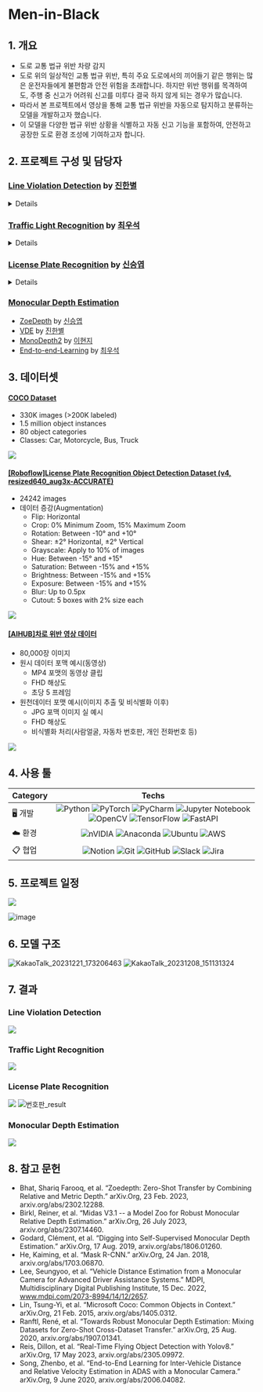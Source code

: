 # Men-in-Black

## 1. 개요
- 도로 교통 법규 위반 차량 감지
- 도로 위의 일상적인 교통 법규 위반, 특히 주요 도로에서의 끼어들기 같은 행위는 많은 운전자들에게 불편함과 안전 위험을 초래합니다. 하지만 위반 행위를 목격하여도, 주행 중 신고가 어려워 신고를 미루다 결국 하지 않게 되는 경우가 많습니다.
- 따라서 본 프로젝트에서 영상을 통해 교통 법규 위반을 자동으로 탐지하고 분류하는 모델을 개발하고자 했습니다.
- 이 모델을 다양한 법규 위반 상황을 식별하고 자동 신고 기능을 포함하여, 안전하고 공장한 도로 환경 조성에 기여하고자 합니다.

## 2. 프로젝트 구성 및 담당자

### [Line Violation Detection](https://github.com/SeSAC-Men-in-Black/Men-in-Black/tree/074ad63391bab45290966de5b0f9d747f9a252ae/Line%20violation%20detection) by [진한별](https://github.com/Moonbyeol)
<details>
<summary>Details</summary>

## 진행 과정:

1. 차량 인식
2. 차선 인식
3. 위반 탐지지

## 모델 구성 및 분류:

### 1. 차량 인식 모델
   
    a. 모델 구성
   
       ⅰ. Detection Model : Mask R-CNN
   
       ⅱ. BackBone Network : ResNet101
   
       ⅲ. BackBone Pre-trained : torchvision://resnet101
   
       ⅳ. Loss function : SeesawLoss
   
       ⅴ. Optimizer : SGD, lr 초기값: 1e-6
   
    b. Class 분류
   
       ⅰ. 이륜차(vehicle_bike) : 10066
   
       ⅱ. 버스(vehicle_bus) : 75198
   
       ⅲ. 승용차(vehicle_car) : 232013
   
       ⅳ. 트럭(vehicle_truck) : 28905

### 2. 차선 인식 모델

    a. 모델 구성
   
       ⅰ. Detection Model : FCN(Fully Convolutional Network)
   
       ⅱ. BackBone Network : ResNet50
   
       ⅲ. Loss function : FocalLoss
   
       ⅳ. Optimizer : Adam, lr 초기값: 0.001
   
    b. Class 분류
   
       ⅰ. 색상별
   
           1) 청색(lane_blue) : 133654
   
           2) 갓길차선(lane_shoulder) : 55639
   
           3) 흰색(lane_white) : 128181
   
           4) 황색(lane_yellow) : 29554
   
       ⅱ. 타입별
   
            1) 1줄 점선(single_dashed) : 78953
   
            2) 1줄 실선(single_solid) : 181342
   
            3) 2줄 실선(double_solid) : 84914
   
            4) 좌점선_우실선(left_dashed_double) : 1095
   
            5) 좌실선_우점선(right_dashed_double) : 724
   

### 3. 위반 탐지 모델

    a. 모델 구성
   
       ⅰ. Detection Model : ResNet18
   
       ⅱ. Loss function : CrossEntropyLoss
   
       ⅲ. Optimizer : SGD, lr 초기값: 0.001
   
    b. Class 분류
   
       ⅰ. 정상(normal): 197618
   
       ⅱ. 위험(danger): 31229
   
       ⅲ. 위반(violation): 117335
   
    c. 위반 탐지 과정
   
       ⅰ. 정상
![image](https://github.com/SeSAC-Men-in-Black/Men-in-Black/assets/140053617/2e074200-ff13-47c8-9781-ea10440611ae)

![image](https://github.com/SeSAC-Men-in-Black/Men-in-Black/assets/140053617/a0ce2c45-06a2-4d8b-a9a9-1856df83fd89)

![image](https://github.com/SeSAC-Men-in-Black/Men-in-Black/assets/140053617/8fc3ccee-c625-48f9-a12c-6e77046a8507)
   
       ⅱ. 위험
![image](https://github.com/SeSAC-Men-in-Black/Men-in-Black/assets/140053617/7d8d9cea-9e1d-4f7b-8391-93abd1474d1b)

![image](https://github.com/SeSAC-Men-in-Black/Men-in-Black/assets/140053617/f463b8a0-07ad-4f24-b5fb-65cd146aa369)

![image](https://github.com/SeSAC-Men-in-Black/Men-in-Black/assets/140053617/4e0f5535-8d59-4045-87c9-d13ea7040ba2)
   
        ⅲ. 위반
![image](https://github.com/SeSAC-Men-in-Black/Men-in-Black/assets/140053617/139735ea-e164-4e1f-9834-fd0bec7cd076)

![image](https://github.com/SeSAC-Men-in-Black/Men-in-Black/assets/140053617/8cc27f2e-a4d5-484e-b559-e01796cd88c3)

![image](https://github.com/SeSAC-Men-in-Black/Men-in-Black/assets/140053617/1c059bb2-0456-4fd9-bcd8-7a576c1e315c)




</details>

### [Traffic Light Recognition](https://github.com/SeSAC-Men-in-Black/Men-in-Black/tree/main/Traffic-Light-Recognition) by [최우석](https://github.com/Wangws1004)
<details>
<summary>Details</summary>
<br>
</details>

### [License Plate Recognition](https://github.com/SeSAC-Men-in-Black/Men-in-Black/tree/main/Automatic%20License%20Plate%20Recognition) by [신승엽](https://github.com/syshin0116)
<details>
<summary>Details</summary>

## 진행 과정:

1. 차량 감지(Vehicle Detection)
    
2. 번호판 감지(License Plate Detection)
    
3. OCR(Optical Character Recognition)
    

## 1. 차량 감지(Vehicle Detection)

- Model: Yolov8n, Yolov8m
    
- Dataset: COCO Dataset
    
    - 330K images (>200K labeled)
        
    - 1.5 million object instances
        
    - 80 object categories
        
- Classes: Car, Motorcycle, Bus, Truck
    

YOLO model structure

![](https://i.imgur.com/eFgToyo.png)


### 차량 트래킹(Object Tracking)

- model: Sort
    
    - A simple online and realtime tracking algorithm for 2D multiple object tracking in video sequences
        
- [GitHub - abewley/sort: Simple, online, and realtime tracking of multiple objects in a video sequence.](https://github.com/abewley/sort)
    

###   2. 번호판 감지(License Plate Detection)

- Model: Yolov8m 50 epoch, 120epoch
    
- Dataset: \[Roboflow][License Plate Recognition Object Detection Dataset (v4, resized640_aug3x-ACCURATE) by Roboflow Universe Projects](https://universe.roboflow.com/roboflow-universe-projects/license-plate-recognition-rxg4e/dataset/4 "https://universe.roboflow.com/roboflow-universe-projects/license-plate-recognition-rxg4e/dataset/4")
    
    - 24242 images
        
        - Augmentations
            
            - Flip: Horizontal
                
            - Crop: 0% Minimum Zoom, 15% Maximum Zoom
                
            - Rotation: Between -10° and +10°
                
            - Shear: ±2° Horizontal, ±2° Vertical
                
            - Grayscale: Apply to 10% of images
                
            - Hue: Between -15° and +15°
                
            - Saturation: Between -15% and +15%
                
            - Brightness: Between -15% and +15%
                
            - Exposure: Between -15% and +15%
                
            - Blur: Up to 0.5px
                
            - Cutout: 5 boxes with 2% size each
                
- Training:
    

hyper parameters:

`task=detect, mode=train, model=yolov8m.pt, data=/content/License_plate_recognition/dataset/License-Plate-Recognition-4/data.yaml, epochs=500, patience=50, batch=16, imgsz=640, save=True, save_period=-1, cache=False, device=None, workers=8, project=license_plate_detection_yolov8m, name=None, exist_ok=False, pretrained=True, optimizer=auto, verbose=True, seed=0, deterministic=True, single_cls=False, rect=False, cos_lr=False, close_mosaic=10, resume=False, amp=True, fraction=1.0, profile=False, freeze=None, overlap_mask=True, mask_ratio=4, dropout=0.0, val=True, split=val, save_json=False, save_hybrid=False, conf=None, iou=0.7, max_det=300, half=False, dnn=False, plots=True, source=None, show=False, save_txt=False, save_conf=False, save_crop=False, show_labels=True, show_conf=True, vid_stride=1, stream_buffer=False, line_width=None, visualize=False, augment=False, agnostic_nms=False, classes=None, retina_masks=False, boxes=True, format=torchscript, keras=False, optimize=False, int8=False, dynamic=False, simplify=False, opset=None, workspace=4, nms=False, lr0=0.01, lrf=0.01, momentum=0.937, weight_decay=0.0005, warmup_epochs=3.0, warmup_momentum=0.8, warmup_bias_lr=0.1, box=7.5, cls=0.5, dfl=1.5, pose=12.0, kobj=1.0, label_smoothing=0.0, nbs=64, hsv_h=0.015, hsv_s=0.7, hsv_v=0.4, degrees=0.0, translate=0.1, scale=0.5, shear=0.0, perspective=0.0, flipud=0.0, fliplr=0.5, mosaic=1.0, mixup=0.0, copy_paste=0.0, cfg=None, tracker=botsort.yaml, save_dir=license_plate_detection_yolov8m/train`

model summary:

`from n params module arguments 0 -1 1 1392 ultralytics.nn.modules.conv.Conv [3, 48, 3, 2] 1 -1 1 41664 ultralytics.nn.modules.conv.Conv [48, 96, 3, 2] 2 -1 2 111360 ultralytics.nn.modules.block.C2f [96, 96, 2, True] 3 -1 1 166272 ultralytics.nn.modules.conv.Conv [96, 192, 3, 2] 4 -1 4 813312 ultralytics.nn.modules.block.C2f [192, 192, 4, True] 5 -1 1 664320 ultralytics.nn.modules.conv.Conv [192, 384, 3, 2] 6 -1 4 3248640 ultralytics.nn.modules.block.C2f [384, 384, 4, True] 7 -1 1 1991808 ultralytics.nn.modules.conv.Conv [384, 576, 3, 2] 8 -1 2 3985920 ultralytics.nn.modules.block.C2f [576, 576, 2, True] 9 -1 1 831168 ultralytics.nn.modules.block.SPPF [576, 576, 5] 10 -1 1 0 torch.nn.modules.upsampling.Upsample [None, 2, 'nearest'] 11 [-1, 6] 1 0 ultralytics.nn.modules.conv.Concat [1] 12 -1 2 1993728 ultralytics.nn.modules.block.C2f [960, 384, 2] 13 -1 1 0 torch.nn.modules.upsampling.Upsample [None, 2, 'nearest'] 14 [-1, 4] 1 0 ultralytics.nn.modules.conv.Concat [1] 15 -1 2 517632 ultralytics.nn.modules.block.C2f [576, 192, 2] 16 -1 1 332160 ultralytics.nn.modules.conv.Conv [192, 192, 3, 2] 17 [-1, 12] 1 0 ultralytics.nn.modules.conv.Concat [1] 18 -1 2 1846272 ultralytics.nn.modules.block.C2f [576, 384, 2] 19 -1 1 1327872 ultralytics.nn.modules.conv.Conv [384, 384, 3, 2] 20 [-1, 9] 1 0 ultralytics.nn.modules.conv.Concat [1] 21 -1 2 4207104 ultralytics.nn.modules.block.C2f [960, 576, 2] 22 [15, 18, 21] 1 3776275 ultralytics.nn.modules.head.Detect [1, [192, 384, 576]] Model summary: 295 layers, 25856899 parameters, 25856883 gradients`

optimizer: SGD(lr=0.01, momentum=0.9) with parameter groups 77 weight(decay=0.0), 84 weight(decay=0.0005), 83 bias(decay=0.0)

Image sizes: 640 train, 640 val

#### WandB

![](https://i.imgur.com/wKFGARx.png)

![](https://i.imgur.com/ZwzZCZh.png)

![](https://i.imgur.com/iGsTw9O.png)

![](https://i.imgur.com/AKzo4Tz.png)

![](https://i.imgur.com/UKG85j0.png)

![](https://i.imgur.com/1B8dgOW.png)

## 3. OCR(Optical Character Recognition)

Model: EasyOCR

Preprocessing steps:

1. **Grayscale Conversion**: This simplifies the image by removing color information, making further processing faster and focusing on intensity.
    
2. **Contrast Enhancement with CLAHE (Contrast Limited Adaptive Histogram Equalization)**: Improves the contrast of the image, making details more distinct, especially useful in varying lighting conditions.
    
3. **Gaussian Blur**: Reduces noise and smoothes the image, which can help in reducing false edges detected in the subsequent edge detection step.
    
4. **Canny Edge Detection**: Identifies edges in the image. This is useful for finding the boundaries of objects, in this case, the license plate.
    
5. **Finding Contours and Perspective Transformation**: Identifies contours in the image and, if a rectangular contour (assumed to be the license plate) is found, applies a perspective transformation to get a front-facing view of the license plate.
    

Original Image:

![](https://i.imgur.com/63v2mMO.png)


Detected Car:

![](https://i.imgur.com/50zAgWN.png)


Grayscale:

![](https://i.imgur.com/3h2XYY4.png)

CLAHE:

![](https://i.imgur.com/Nt70a3p.png)

Gaussian Blur:

![](https://i.imgur.com/I0Cg8wH.png)


Canny Edge Detection:

![](https://i.imgur.com/vEbTsXy.png)

## Attempts and Failure:

- Tracking cars with yolov8:
    
    - worse outputs compared to Sort, took longer time→ attempted at early stages, improved output expected
        
- Clips from Dashboard cam:
    
    - Car and License Plates were well detected, but video quality too low for OCR
        
    - phenomenon occurred more frequently when relative speed of vehicle was faster
        

## Room for Improvements:

- Try variety of Object Detection models for comparison
    
- Try variety of OCR models for comparison(TesseractOCR, PaddleOCR)
    
- Enhance Video Quality for better detection and recognition
    
- Try Segmentation
</details>

### [Monocular Depth Estimation](https://github.com/syshin0116/Men-in-Black/tree/main/Monocular%20Depth%20Estimation)
- [ZoeDepth](https://github.com/syshin0116/Men-in-Black/tree/main/Monocular%20Depth%20Estimation/ZoeDepth) by [신승엽](https://github.com/syshin0116)
- [VDE](https://github.com/syshin0116/Men-in-Black/tree/main/Monocular%20Depth%20Estimation/VDE) by [진한별](https://github.com/Moonbyeol)
- [MonoDepth2](https://github.com/syshin0116/Men-in-Black/tree/main/Monocular%20Depth%20Estimation/MonoDepth2) by [이현지](https://github.com/FrontHeadNULL)
- [End-to-end-Learning](https://github.com/syshin0116/Men-in-Black/tree/main/Monocular%20Depth%20Estimation/End-to-end-Learning) by [최우석](https://github.com/Wangws1004)

## 3. 데이터셋

#### [COCO Dataset](https://cocodataset.org/#home)
- 330K images (>200K labeled)
- 1.5 million object instances
- 80 object categories
- Classes: Car, Motorcycle, Bus, Truck

![](https://i.imgur.com/X6FioAe.png)




#### [\[Roboflow\]License Plate Recognition Object Detection Dataset (v4, resized640_aug3x-ACCURATE)](https://universe.roboflow.com/roboflow-universe-projects/license-plate-recognition-rxg4e/dataset/4)
- 24242 images
- 데이터 증강(Augmentation)
  - Flip: Horizontal 
  - Crop: 0% Minimum Zoom, 15% Maximum Zoom 
  - Rotation: Between -10° and +10° 
  - Shear: ±2° Horizontal, ±2° Vertical 
  - Grayscale: Apply to 10% of images 
  - Hue: Between -15° and +15° 
  - Saturation: Between -15% and +15% 
  - Brightness: Between -15% and +15% 
  - Exposure: Between -15% and +15% 
  - Blur: Up to 0.5px 
  - Cutout: 5 boxes with 2% size each
 
![](https://i.imgur.com/CqP6mNG.png)


 #### [\[AIHUB\]차로 위반 영상 데이터](https://aihub.or.kr/aihubdata/data/view.do?currMenu=115&topMenu=100&aihubDataSe=data&dataSetSn=628)
 - 80,000장 이미지
 - 원시 데이터 포맥 예시(동영상)
   - MP4 포맷의 동영상 클립
   - FHD 해상도
   - 초당 5 프레임
 - 원천데이터 포맷 예시(이미지 추출 및 비식별화 이후)
   - JPG 포맥 이미지 실 예시
   - FHD 해상도
   - 비식별화 처리(사람얼굴, 자동차 번호판, 개인 전화번호 등)

![](https://i.imgur.com/8PRmusV.png)

## 4. 사용 툴

| Category 	| Techs 	|
|---	|:---:	|
| 🖥️ 개발  	| ![Python](https://img.shields.io/badge/python-3670A0?style=for-the-badge&logo=python&logoColor=ffdd54) ![PyTorch](https://img.shields.io/badge/PyTorch-%23EE4C2C.svg?style=for-the-badge&logo=PyTorch&logoColor=white) ![PyCharm](https://img.shields.io/badge/pycharm-143?style=for-the-badge&logo=pycharm&logoColor=black&color=black&labelColor=green) ![Jupyter Notebook](https://img.shields.io/badge/jupyter-%23FA0F00.svg?style=for-the-badge&logo=jupyter&logoColor=white) ![OpenCV](https://img.shields.io/badge/opencv-%23white.svg?style=for-the-badge&logo=opencv&logoColor=white) ![TensorFlow](https://img.shields.io/badge/TensorFlow-%23FF6F00.svg?style=for-the-badge&logo=TensorFlow&logoColor=white) ![FastAPI](https://img.shields.io/badge/FastAPI-005571?style=for-the-badge&logo=fastapi)|
| ☁️ 환경 	| ![nVIDIA](https://img.shields.io/badge/nVIDIA-%2376B900.svg?style=for-the-badge&logo=nVIDIA&logoColor=white) ![Anaconda](https://img.shields.io/badge/Anaconda-%2344A833.svg?style=for-the-badge&logo=anaconda&logoColor=white) ![Ubuntu](https://img.shields.io/badge/Ubuntu-E95420?style=for-the-badge&logo=ubuntu&logoColor=white) ![AWS](https://img.shields.io/badge/AWS-%23FF9900.svg?style=for-the-badge&logo=amazon-aws&logoColor=white)|
| 📋 협업 	| ![Notion](https://img.shields.io/badge/Notion-%23000000.svg?style=for-the-badge&logo=notion&logoColor=white) ![Git](https://img.shields.io/badge/git-%23F05033.svg?style=for-the-badge&logo=git&logoColor=white) ![GitHub](https://img.shields.io/badge/github-%23121011.svg?style=for-the-badge&logo=github&logoColor=white) ![Slack](https://img.shields.io/badge/Slack-4A154B?style=for-the-badge&logo=slack&logoColor=white) ![Jira](https://img.shields.io/badge/jira-%230A0FFF.svg?style=for-the-badge&logo=jira&logoColor=white)|

## 5. 프로젝트 일정 

![](https://i.imgur.com/35Cr1cR.png)

![image](https://github.com/SeSAC-Men-in-Black/Men-in-Black/assets/140369529/0c31325c-acec-4954-a768-e079714aa469)


## 6. 모델 구조

![KakaoTalk_20231221_173206463](https://github.com/SeSAC-Men-in-Black/Men-in-Black/assets/140053617/09883330-4bb9-4651-9688-28010e4458c9)
![KakaoTalk_20231208_151131324](https://github.com/SeSAC-Men-in-Black/Men-in-Black/assets/140053617/9f171f80-f9a8-4ffc-8ff1-b17b0f7967dd)

## 7. 결과

### Line Violation Detection
![](https://i.imgur.com/Y0zF3xK.gif)

### Traffic Light Recognition
![](https://i.imgur.com/l8Pfqdw.gif)

### License Plate Recognition
![](https://i.imgur.com/hGnGJXv.gif)
![번호판_result](https://github.com/SeSAC-Men-in-Black/Men-in-Black/assets/99532836/78355fa4-4104-4a43-a21f-9ab55822a435)


### Monocular Depth Estimation
![](https://i.imgur.com/tZfKRJr.gif)


## 8. 참고 문헌

- Bhat, Shariq Farooq, et al. “Zoedepth: Zero-Shot Transfer by Combining Relative and Metric Depth.” arXiv.Org, 23 Feb. 2023, arxiv.org/abs/2302.12288. 
- Birkl, Reiner, et al. “Midas V3.1 -- a Model Zoo for Robust Monocular Relative Depth Estimation.” arXiv.Org, 26 July 2023, arxiv.org/abs/2307.14460. 
- Godard, Clément, et al. “Digging into Self-Supervised Monocular Depth Estimation.” arXiv.Org, 17 Aug. 2019, arxiv.org/abs/1806.01260. 
- He, Kaiming, et al. “Mask R-CNN.” arXiv.Org, 24 Jan. 2018, arxiv.org/abs/1703.06870. 
- Lee, Seungyoo, et al. “Vehicle Distance Estimation from a Monocular Camera for Advanced Driver Assistance Systems.” MDPI, Multidisciplinary Digital Publishing Institute, 15 Dec. 2022, www.mdpi.com/2073-8994/14/12/2657. 
- Lin, Tsung-Yi, et al. “Microsoft Coco: Common Objects in Context.” arXiv.Org, 21 Feb. 2015, arxiv.org/abs/1405.0312. 
- Ranftl, René, et al. “Towards Robust Monocular Depth Estimation: Mixing Datasets for Zero-Shot Cross-Dataset Transfer.” arXiv.Org, 25 Aug. 2020, arxiv.org/abs/1907.01341. 
- Reis, Dillon, et al. “Real-Time Flying Object Detection with Yolov8.” arXiv.Org, 17 May 2023, arxiv.org/abs/2305.09972. 
- Song, Zhenbo, et al. “End-to-End Learning for Inter-Vehicle Distance and Relative Velocity Estimation in ADAS with a Monocular Camera.” arXiv.Org, 9 June 2020, arxiv.org/abs/2006.04082. 
